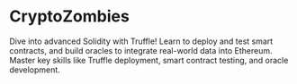 # CryptoZombies
Dive into advanced Solidity with Truffle! Learn to deploy and test smart contracts, and build oracles to integrate real-world data into Ethereum. Master key skills like Truffle deployment, smart contract testing, and oracle development.
